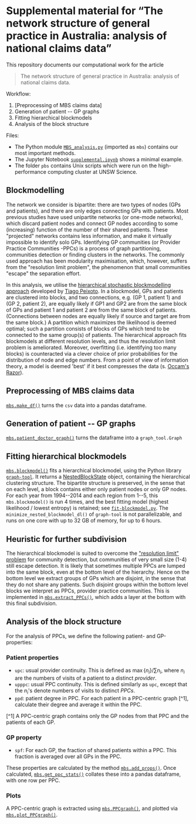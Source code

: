 # Supplemental material for “The network structure of general practice in Australia: analysis of national claims data”

This repository documents our computational work for the article

> The network structure of general practice in Australia: analysis of national
> claims data.

Workflow:

1. [Preprocessing of MBS claims data]
2. Generation of patient -- GP graphs
3. Fitting hierarchical blockmodels
4. Analysis of the block structure

Files:

* The Python module [`MBS_analysis.py`](/py/MBS_analysis.py) (imported as `mbs`)
  contains our most important methods.
* The Jupyter Notebook [`supplemental.ipynb`](/py/supplemental.ipynb) shows a
  minimal example.
* The folder `pbs` contains Unix scripts which were run on the high-performance
  computing cluster at UNSW Science.

## Blockmodelling

The network we consider is bipartite: there are two types of nodes (GPs
and patients), and there are only edges connecting GPs with patients.
Most previous studies have used unipartite networks (or one-mode networks),
which discard patient nodes and connect GP nodes according to some
(increasing) function of the number of their shared patients.
These "projected" networks contains less information, and make it virtually
impossible to identify solo GPs. Identifying GP communities
(or Provider Practice Communities -PPCs) is a process of graph
partitioning, communities detection or finding clusters in the networks.
The commonly used approach has been modularity maximisation, which, however,
suffers from the "resolution limit problem", the
phenomenon that small communities "escape" the separation effort.

In this analysis, we utilise the
[hierarchical stochastic blockmodelling approach](https://journals.aps.org/prx/abstract/10.1103/PhysRevX.4.011047)
developed by [Tiago Peixoto](https://skewed.de/tiago).
In a blockmodel, GPs and patients are clustered
into blocks, and two connections, e.g. (GP 1, patient 1) and (GP 2,
patient 2), are equally likely if GP1 and GP2 are from the same block of
GPs and patient 1 and patient 2 are from the same block of patients.
(Connections between nodes are equally likely if source and target are from the
same block.)
A partition which maximizes the likelihood is deemed optimal; such a
partition consists of blocks of GPs which tend to be connected to the
same group(s) of patients.
The hierarchical approach fits blockmodels at
different resolution levels, and thus the resolution limit problem is
ameliorated.
Moreover, overfitting (i.e. identifying too many blocks) is counteracted
via a clever choice of prior probabilities for the distribution of node
and edge numbers.
From a point of view of information theory, a model is deemed 'best' if it
best compresses the data (s.
[Occam's Razor](https://journals.aps.org/prx/abstract/10.1103/PhysRevX.4.011047)).


## Preprocessing of MBS claims data

[`mbs.make_df()`](/py/MBS_analysis.py#L7) turns the `csv` data into a pandas
  dataframe.

## Generation of patient -- GP graphs

[`mbs.patient_doctor_graph()`](/py/MBS_analysis.py#L25) turns the dataframe into
  a `graph_tool.Graph`


## Fitting hierarchical blockmodels

[`mbs.blockmodel()`](/py/MBS_analysis.py#L55) fits a hierarchical blockmodel,
using the Python library [`graph-tool`](https://graph-tool.skewed.de/).
It returns a
[NestedBlockState](https://graph-tool.skewed.de/static/doc/inference.html#graph_tool.inference.NestedBlockState)
object, containing the hierarchical clustering structure.
The bipartite structure is preserved, in the sense that on each level, a block
contains either only patient nodes or only GP nodes.
For each year from 1994--2014 and each region from 1--5, this `mbs.blockmodel()`
is run 4 times, and the best fitting model (highest likelihood / lowest
entropy) is retained; see [`fit-blockmodel.py`](/py/fit-blockmodel.py).
The `minimize_nested_blockmodel_dl()` of `graph-tool` is not parallelizable,
and runs on one core with up to 32 GB of memory, for up to 6 hours.


## Heuristic for further subdivision

The hierarchical blockmodel is suited to overcome the
["resolution limit" problem](http://www.pnas.org/content/104/1/36.short)
for community detection, but communities of very small size (1-4) still escape
detection.
It is likely that sometimes multiple PPCs are lumped into the same block, even
at the bottom level of the hierarchy.
Hence on the bottom level we extract groups of GPs which are disjoint, in the
sense that they do not share any patients.
Such disjoint groups within the bottom level blocks we interpret as PPCs,
provider practice communities.
This is implemented in [`mbs.extract_PPCs()`](/py/MBS_analysis.py#L89),
which adds a layer at the bottom with this final subdivision.


## Analysis of the block structure

For the analysis of PPCs, we define the following patient- and GP-properties:

### Patient properties

* `upc`: usual provider continuity. This is defined as $\max\{n_i\} / \sum n_i$,
  where $n_i$ are the numbers of visits of a patient to a distinct _provider_.
* `upppc`: usual PPC continuity. This is defined similarly as `upc`, except that
  the $n_i$'s denote numbers of visits to distinct _PPCs_.
* `ppd`: patient degree in PPC. For each patient in a PPC-centric graph [^1], calculate their degree and average it within the PPC.

[^1] A PPC-centric graph contains only the GP nodes from that PPC and the
patients of each GP.

### GP property

* `spf`: For each GP, the fraction of shared patients within a PPC.
  This fraction is averaged over all GPs in the PPC.

These properties are calculated by the method
[`mbs.add_props()`](/py/MBS_analysis.py#176).
Once calculated, [`mbs.get_ppc_stats()`](/py/MBS_analysis.py#281)
collates these into a pandas dataframe, with one row per PPC.


### Plots

A PPC-centric graph is extracted using
[`mbs.PPCgraph()`](/py/MBS_analysis.py#152), and plotted via
[`mbs.plot_PPCgraph()`](/py/MBS_analysis.py#168).
